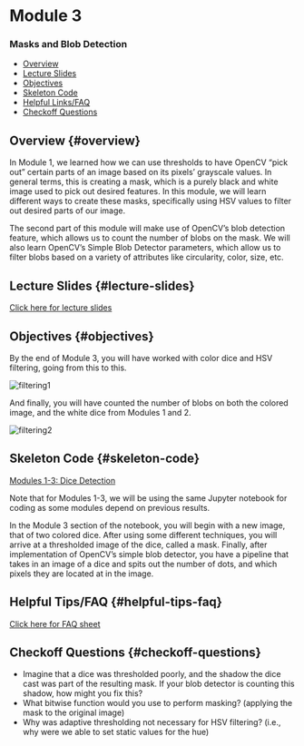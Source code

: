# Module 3
### Masks and Blob Detection

- [Overview](#overview)
- [Lecture Slides](#lecture-slides)
- [Objectives](#objectives)
- [Skeleton Code](#skeleton-code)
- [Helpful Links/FAQ](#helpful-tips-faq)
- [Checkoff Questions](#checkoff-questions)


## Overview {#overview}

In Module 1, we learned how we can use thresholds to have OpenCV “pick out” certain parts of an image based on its pixels’ grayscale values. In general terms, this is creating a mask, which is a purely black and white image used to pick out desired features. In this module, we will learn different ways to create these masks, specifically using HSV values to filter out desired parts of our image.

The second part of this module will make use of OpenCV’s blob detection feature, which allows us to count the number of blobs on the mask. We will also learn OpenCV’s Simple Blob Detector parameters, which allow us to filter blobs based on a variety of attributes like circularity, color, size, etc.


## Lecture Slides {#lecture-slides}

[Click here for lecture slides](https://docs.google.com/presentation/d/1XfI1txHgtaMa7_NAAd37OG5br-U1x2tV51z1D6oa2p8/edit?usp=drive_link) 


## Objectives {#objectives}

By the end of Module 3, you will have worked with color dice and HSV filtering, going from this to this.

![filtering1](images/image3.png)

And finally, you will have counted the number of blobs on both the colored image, and the white dice from Modules 1 and 2.

![filtering2](images/image4.png)

## Skeleton Code {#skeleton-code}

[Modules 1-3: Dice Detection](https://colab.research.google.com/drive/1enqrfz7Y4wEG6Qgae1qbllJe3fynSznn?usp=sharing)

Note that for Modules 1-3, we will be using the same Jupyter notebook for coding as some modules depend on previous results.

In the Module 3 section of the notebook, you will begin with a new image, that of two colored dice. After using some different techniques, you will arrive at a thresholded image of the dice, called a mask. Finally, after implementation of OpenCV’s simple blob detector, you have a pipeline that takes in an image of a dice and spits out the number of dots, and which pixels they are located at in the image.


## Helpful Tips/FAQ {#helpful-tips-faq}

[Click here for FAQ sheet](https://docs.google.com/document/u/0/d/1lUnK5WOirf125nsWOR8H8y9OeY6WMU5Oy9NtQBtFl_8/edit) 


## Checkoff Questions {#checkoff-questions}

* Imagine that a dice was thresholded poorly, and the shadow the dice cast was part of the resulting mask. If your blob detector is counting this shadow, how might you fix this?
* What bitwise function would you use to perform masking? (applying the mask to the original image)
* Why was adaptive thresholding not necessary for HSV filtering? (i.e., why were we able to set static values for the hue)